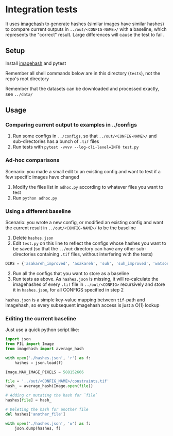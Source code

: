 # Integration tests

It uses [imagehash](https://github.com/JohannesBuchner/imagehash/) to generate hashes (similar images have similar hashes) to compare current outputs in `../out/<CONFIG-NAME>/` with a baseline, which represents the "correct" result. Large differences will cause the test to fail.

## Setup

Install [imagehash](https://github.com/JohannesBuchner/imagehash/) and pytest

Remember all shell commands below are in this directory (`tests`), not the repo's root directory

Remember that the datasets can be downloaded and processed exactly, see `../data/`

## Usage
### Comparing current output to examples in ../configs

1. Run some configs in `../configs`, so that `../out/<CONFIG-NAME>/` and sub-directories has a bunch of `.tif` files
2. Run tests with `pytest -vvvv --log-cli-level=INFO test.py`

### Ad-hoc comparisons

Scenario: you made a small edit to an existing config and want to test if a few specific images have changed

1. Modify the files list in `adhoc.py` according to whatever files you want to test
2. Run `python adhoc.py`

### Using a different baseline

Scenario: you wrote a new config, or modified an existing config and want the current result in `../out/<CONFIG-NAME>/` to be the baseline

1. Delete `hashes.json`
2. Edit `test.py` on this line to reflect the configs whose hashes you want to be saved (so that the `../out` directory can have any other sub-directories containing `.tif` files, without interfering with the tests)

```py
DIRS = {'asakareh_improved', 'asakareh', 'suh', 'suh_improved', 'watson', 'your_config_here'}
```

2. Run all the configs that you want to store as a baseline
3. Run tests as above. As `hashes.json` is missing, it will re-calculate the imagehashes of every `.tif` file in `../out/<CONFIG>` recursively and store it in `hashes.json`, for all CONFIGS specified in step 2

`hashes.json` is a simple key-value mapping between `tif`-path and imagehash, so every subsequent imagehash access is just a O(1) lookup

### Editing the current baseline

Just use a quick python script like:

```py
import json
from PIL import Image
from imagehash import average_hash

with open('./hashes.json', 'r') as f:
    hashes = json.load(f)

Image.MAX_IMAGE_PIXELS = 588152666

file = '../out/<CONFIG_NAME>/constraints.tif'
hash_ = average_hash(Image.open(file))

# Adding or mutating the hash for `file`
hashes[file] = hash_

# Deleting the hash for another file
del hashes['another_file']

with open('./hashes.json', 'w') as f:
    json.dump(hashes, f)
```
